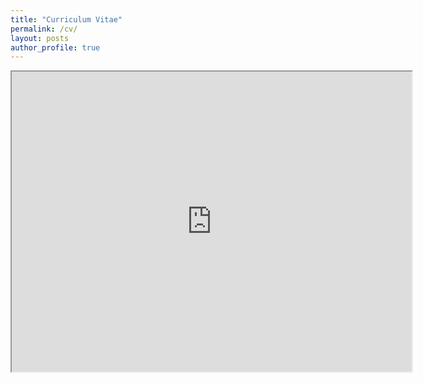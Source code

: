 ```yaml
---
title: "Curriculum Vitae"
permalink: /cv/
layout: posts
author_profile: true
---
```


  <iframe src="https://drive.google.com/file/d/1wB_SAsrCQRkrRX5cMPzK-777UvYo2nqd/preview" width="640" height="480" allow="autoplay"></iframe
                                                                                                                                      - Academic achievements, professional experiences, and dedication to education and research.
